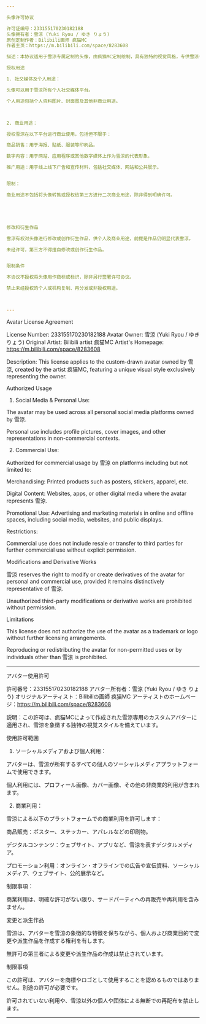 ```yaml
---

头像许可协议

许可证编号：233155170230182188
头像拥有者：雪涼 (Yuki Ryou / ゆき りょう)
原创定制作者：Bilibili画师 疯猫MC
作者主页：https://m.bilibili.com/space/8283608

描述：本协议适用于雪涼专属定制的头像，由疯猫MC定制绘制，具有独特的视觉风格，专供雪涼个人使用。

授权用途

1. 社交媒体及个人用途：

头像可以用于雪涼所有个人社交媒体平台。

个人用途包括个人资料图片、封面图及其他非商业用途。



2. 商业用途：

授权雪涼在以下平台进行商业使用，包括但不限于：

商品销售：用于海报、贴纸、服装等印刷品。

数字内容：用于网站、应用程序或其他数字媒体上作为雪涼的代表形象。

推广用途：用于线上线下广告和宣传材料，包括社交媒体、网站和公共展示。


限制：

商业用途不包括将头像转售或授权给第三方进行二次商业用途，除非得到明确许可。





修改和衍生作品

雪涼有权对头像进行修改或创作衍生作品，供个人及商业用途，前提是作品仍明显代表雪涼。

未经许可，第三方不得擅自修改或创作衍生作品。


限制条件

本协议不授权将头像用作商标或标识，除非另行签署许可协议。

禁止未经授权的个人或机构复制、再分发或非授权用途。



---
```


Avatar License Agreement

License Number: 233155170230182188
Avatar Owner: 雪涼 (Yuki Ryou / ゆき りょう)
Original Artist: Bilibili artist 疯猫MC
Artist's Homepage: https://m.bilibili.com/space/8283608

Description: This license applies to the custom-drawn avatar owned by 雪涼, created by the artist 疯猫MC, featuring a unique visual style exclusively representing the owner.

Authorized Usage

1. Social Media & Personal Use:

The avatar may be used across all personal social media platforms owned by 雪涼.

Personal use includes profile pictures, cover images, and other representations in non-commercial contexts.



2. Commercial Use:

Authorized for commercial usage by 雪涼 on platforms including but not limited to:

Merchandising: Printed products such as posters, stickers, apparel, etc.

Digital Content: Websites, apps, or other digital media where the avatar represents 雪涼.

Promotional Use: Advertising and marketing materials in online and offline spaces, including social media, websites, and public displays.


Restrictions:

Commercial use does not include resale or transfer to third parties for further commercial use without explicit permission.





Modifications and Derivative Works

雪涼 reserves the right to modify or create derivatives of the avatar for personal and commercial use, provided it remains distinctively representative of 雪涼.

Unauthorized third-party modifications or derivative works are prohibited without permission.


Limitations

This license does not authorize the use of the avatar as a trademark or logo without further licensing arrangements.

Reproducing or redistributing the avatar for non-permitted uses or by individuals other than 雪涼 is prohibited.



---

アバター使用許可

許可番号：233155170230182188
アバター所有者：雪涼 (Yuki Ryou / ゆき りょう)
オリジナルアーティスト：Bilibiliの画師 疯猫MC
アーティストのホームページ：https://m.bilibili.com/space/8283608

説明：この許可は、疯猫MCによって作成された雪涼専用のカスタムアバターに適用され、雪涼を象徴する独特の視覚スタイルを備えています。

使用許可範囲

1. ソーシャルメディアおよび個人利用：

アバターは、雪涼が所有するすべての個人のソーシャルメディアプラットフォームで使用できます。

個人利用には、プロフィール画像、カバー画像、その他の非商業的利用が含まれます。



2. 商業利用：

雪涼による以下のプラットフォームでの商業利用を許可します：

商品販売：ポスター、ステッカー、アパレルなどの印刷物。

デジタルコンテンツ：ウェブサイト、アプリなど、雪涼を表すデジタルメディア。

プロモーション利用：オンライン・オフラインでの広告や宣伝資料、ソーシャルメディア、ウェブサイト、公的展示など。


制限事項：

商業利用は、明確な許可がない限り、サードパーティへの再販売や再利用を含みません。





変更と派生作品

雪涼は、アバターを雪涼の象徴的な特徴を保ちながら、個人および商業目的で変更や派生作品を作成する権利を有します。

無許可の第三者による変更や派生作品の作成は禁止されています。


制限事項

この許可は、アバターを商標やロゴとして使用することを認めるものではありません。別途の許可が必要です。

許可されていない利用や、雪涼以外の個人や団体による無断での再配布を禁止します。



---